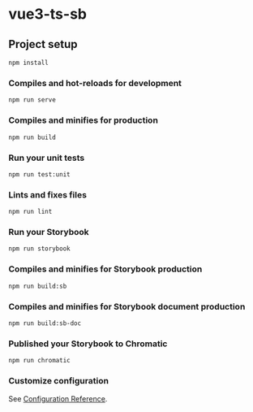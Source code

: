 # vue3-ts-sb

## Project setup

```
npm install
```

### Compiles and hot-reloads for development

```
npm run serve
```

### Compiles and minifies for production

```
npm run build
```

### Run your unit tests

```
npm run test:unit
```

### Lints and fixes files

```
npm run lint
```

### Run your Storybook

```
npm run storybook
```

### Compiles and minifies for Storybook production

```
npm run build:sb
```

### Compiles and minifies for Storybook document production

```
npm run build:sb-doc
```

### Published your Storybook to Chromatic

```
npm run chromatic
```

### Customize configuration

See [Configuration Reference](https://cli.vuejs.org/config/).
